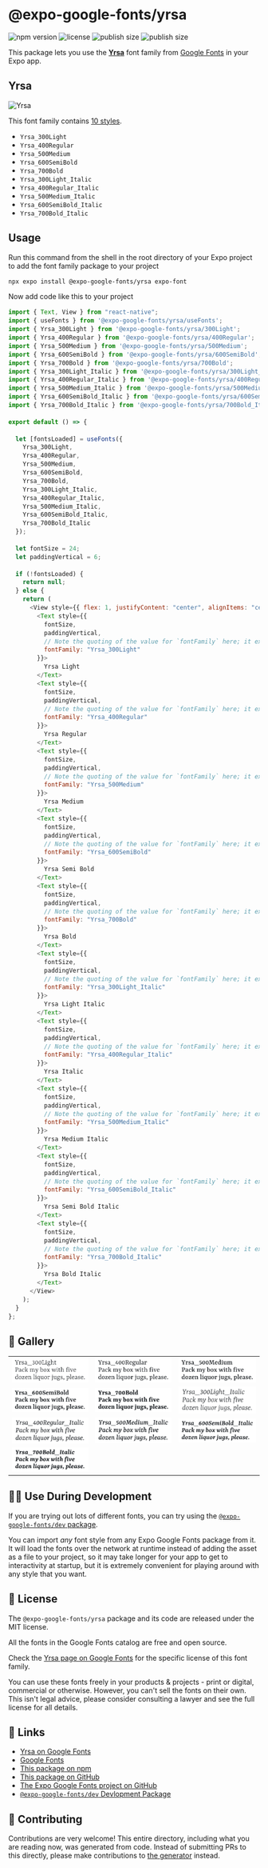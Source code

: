 # @expo-google-fonts/yrsa

![npm version](https://flat.badgen.net/npm/v/@expo-google-fonts/yrsa)
![license](https://flat.badgen.net/github/license/expo/google-fonts)
![publish size](https://flat.badgen.net/packagephobia/install/@expo-google-fonts/yrsa)
![publish size](https://flat.badgen.net/packagephobia/publish/@expo-google-fonts/yrsa)

This package lets you use the [**Yrsa**](https://fonts.google.com/specimen/Yrsa) font family from [Google Fonts](https://fonts.google.com/) in your Expo app.

## Yrsa

![Yrsa](./font-family.png)

This font family contains [10 styles](#-gallery).

- `Yrsa_300Light`
- `Yrsa_400Regular`
- `Yrsa_500Medium`
- `Yrsa_600SemiBold`
- `Yrsa_700Bold`
- `Yrsa_300Light_Italic`
- `Yrsa_400Regular_Italic`
- `Yrsa_500Medium_Italic`
- `Yrsa_600SemiBold_Italic`
- `Yrsa_700Bold_Italic`

## Usage

Run this command from the shell in the root directory of your Expo project to add the font family package to your project

```sh
npx expo install @expo-google-fonts/yrsa expo-font
```

Now add code like this to your project

```js
import { Text, View } from "react-native";
import { useFonts } from '@expo-google-fonts/yrsa/useFonts';
import { Yrsa_300Light } from '@expo-google-fonts/yrsa/300Light';
import { Yrsa_400Regular } from '@expo-google-fonts/yrsa/400Regular';
import { Yrsa_500Medium } from '@expo-google-fonts/yrsa/500Medium';
import { Yrsa_600SemiBold } from '@expo-google-fonts/yrsa/600SemiBold';
import { Yrsa_700Bold } from '@expo-google-fonts/yrsa/700Bold';
import { Yrsa_300Light_Italic } from '@expo-google-fonts/yrsa/300Light_Italic';
import { Yrsa_400Regular_Italic } from '@expo-google-fonts/yrsa/400Regular_Italic';
import { Yrsa_500Medium_Italic } from '@expo-google-fonts/yrsa/500Medium_Italic';
import { Yrsa_600SemiBold_Italic } from '@expo-google-fonts/yrsa/600SemiBold_Italic';
import { Yrsa_700Bold_Italic } from '@expo-google-fonts/yrsa/700Bold_Italic';

export default () => {

  let [fontsLoaded] = useFonts({
    Yrsa_300Light, 
    Yrsa_400Regular, 
    Yrsa_500Medium, 
    Yrsa_600SemiBold, 
    Yrsa_700Bold, 
    Yrsa_300Light_Italic, 
    Yrsa_400Regular_Italic, 
    Yrsa_500Medium_Italic, 
    Yrsa_600SemiBold_Italic, 
    Yrsa_700Bold_Italic
  });

  let fontSize = 24;
  let paddingVertical = 6;

  if (!fontsLoaded) {
    return null;
  } else {
    return (
      <View style={{ flex: 1, justifyContent: "center", alignItems: "center" }}>
        <Text style={{
          fontSize,
          paddingVertical,
          // Note the quoting of the value for `fontFamily` here; it expects a string!
          fontFamily: "Yrsa_300Light"
        }}>
          Yrsa Light
        </Text>
        <Text style={{
          fontSize,
          paddingVertical,
          // Note the quoting of the value for `fontFamily` here; it expects a string!
          fontFamily: "Yrsa_400Regular"
        }}>
          Yrsa Regular
        </Text>
        <Text style={{
          fontSize,
          paddingVertical,
          // Note the quoting of the value for `fontFamily` here; it expects a string!
          fontFamily: "Yrsa_500Medium"
        }}>
          Yrsa Medium
        </Text>
        <Text style={{
          fontSize,
          paddingVertical,
          // Note the quoting of the value for `fontFamily` here; it expects a string!
          fontFamily: "Yrsa_600SemiBold"
        }}>
          Yrsa Semi Bold
        </Text>
        <Text style={{
          fontSize,
          paddingVertical,
          // Note the quoting of the value for `fontFamily` here; it expects a string!
          fontFamily: "Yrsa_700Bold"
        }}>
          Yrsa Bold
        </Text>
        <Text style={{
          fontSize,
          paddingVertical,
          // Note the quoting of the value for `fontFamily` here; it expects a string!
          fontFamily: "Yrsa_300Light_Italic"
        }}>
          Yrsa Light Italic
        </Text>
        <Text style={{
          fontSize,
          paddingVertical,
          // Note the quoting of the value for `fontFamily` here; it expects a string!
          fontFamily: "Yrsa_400Regular_Italic"
        }}>
          Yrsa Italic
        </Text>
        <Text style={{
          fontSize,
          paddingVertical,
          // Note the quoting of the value for `fontFamily` here; it expects a string!
          fontFamily: "Yrsa_500Medium_Italic"
        }}>
          Yrsa Medium Italic
        </Text>
        <Text style={{
          fontSize,
          paddingVertical,
          // Note the quoting of the value for `fontFamily` here; it expects a string!
          fontFamily: "Yrsa_600SemiBold_Italic"
        }}>
          Yrsa Semi Bold Italic
        </Text>
        <Text style={{
          fontSize,
          paddingVertical,
          // Note the quoting of the value for `fontFamily` here; it expects a string!
          fontFamily: "Yrsa_700Bold_Italic"
        }}>
          Yrsa Bold Italic
        </Text>
      </View>
    );
  }
};
```

## 🔡 Gallery


||||
|-|-|-|
|![Yrsa_300Light](./300Light/Yrsa_300Light.ttf.png)|![Yrsa_400Regular](./400Regular/Yrsa_400Regular.ttf.png)|![Yrsa_500Medium](./500Medium/Yrsa_500Medium.ttf.png)||
|![Yrsa_600SemiBold](./600SemiBold/Yrsa_600SemiBold.ttf.png)|![Yrsa_700Bold](./700Bold/Yrsa_700Bold.ttf.png)|![Yrsa_300Light_Italic](./300Light_Italic/Yrsa_300Light_Italic.ttf.png)||
|![Yrsa_400Regular_Italic](./400Regular_Italic/Yrsa_400Regular_Italic.ttf.png)|![Yrsa_500Medium_Italic](./500Medium_Italic/Yrsa_500Medium_Italic.ttf.png)|![Yrsa_600SemiBold_Italic](./600SemiBold_Italic/Yrsa_600SemiBold_Italic.ttf.png)||
|![Yrsa_700Bold_Italic](./700Bold_Italic/Yrsa_700Bold_Italic.ttf.png)||||


## 👩‍💻 Use During Development

If you are trying out lots of different fonts, you can try using the [`@expo-google-fonts/dev` package](https://github.com/expo/google-fonts/tree/master/font-packages/dev#readme).

You can import _any_ font style from any Expo Google Fonts package from it. It will load the fonts over the network at runtime instead of adding the asset as a file to your project, so it may take longer for your app to get to interactivity at startup, but it is extremely convenient for playing around with any style that you want.


## 📖 License

The `@expo-google-fonts/yrsa` package and its code are released under the MIT license.

All the fonts in the Google Fonts catalog are free and open source.

Check the [Yrsa page on Google Fonts](https://fonts.google.com/specimen/Yrsa) for the specific license of this font family.

You can use these fonts freely in your products & projects - print or digital, commercial or otherwise. However, you can't sell the fonts on their own. This isn't legal advice, please consider consulting a lawyer and see the full license for all details.

## 🔗 Links

- [Yrsa on Google Fonts](https://fonts.google.com/specimen/Yrsa)
- [Google Fonts](https://fonts.google.com/)
- [This package on npm](https://www.npmjs.com/package/@expo-google-fonts/yrsa)
- [This package on GitHub](https://github.com/expo/google-fonts/tree/master/font-packages/yrsa)
- [The Expo Google Fonts project on GitHub](https://github.com/expo/google-fonts)
- [`@expo-google-fonts/dev` Devlopment Package](https://github.com/expo/google-fonts/tree/master/font-packages/dev)

## 🤝 Contributing

Contributions are very welcome! This entire directory, including what you are reading now, was generated from code. Instead of submitting PRs to this directly, please make contributions to [the generator](https://github.com/expo/google-fonts/tree/master/packages/generator) instead.

